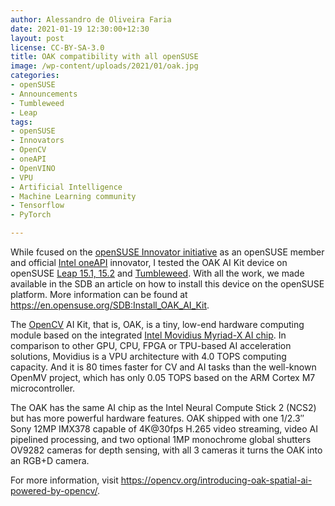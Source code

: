```yaml
---
author: Alessandro de Oliveira Faria
date: 2021-01-19 12:30:00+12:30
layout: post
license: CC-BY-SA-3.0
title: OAK compatibility with all openSUSE
image: /wp-content/uploads/2021/01/oak.jpg
categories:
- openSUSE
- Announcements
- Tumbleweed
- Leap
tags:
- openSUSE
- Innovators
- OpenCV
- oneAPI
- OpenVINO
- VPU
- Artificial Intelligence
- Machine Learning community 
- Tensorflow
- PyTorch 

---
```


While fcused on the [openSUSE Innovator initiative](https://en.opensuse.org/openSUSE:INNOVATORS) as an openSUSE member and official [Intel oneAPI](https://software.intel.com/content/www/us/en/develop/tools/oneapi.html) innovator, I tested the OAK AI Kit device on openSUSE [Leap 15.1, 15.2](https://software.opensuse.org/distributions/leap) and [Tumbleweed](https://software.opensuse.org/distributions/tumbleweed). With all the work, we made available in the SDB an article on how to install this device on the openSUSE platform. More information can be found at <https://en.opensuse.org/SDB:Install_OAK_AI_Kit>.

The [OpenCV](https://software.opensuse.org/package/opencv) AI Kit, that is, OAK, is a tiny, low-end hardware computing module based on the integrated [Intel Movidius Myriad-X AI chip](https://www.intel.com/content/www/us/en/products/processors/movidius-vpu/movidius-myriad-x.html). In comparison to other GPU, CPU, FPGA or TPU-based AI acceleration solutions, Movidius is a VPU architecture with 4.0 TOPS computing capacity. And it is 80 times faster for CV and AI tasks than the well-known OpenMV project, which has only 0.05 TOPS based on the ARM Cortex M7 microcontroller.


The OAK has the same AI chip as the Intel Neural Compute Stick 2 (NCS2) but has more powerful hardware features. OAK shipped with one 1/2.3″ Sony 12MP IMX378 capable of 4K@30fps H.265 video streaming, video AI pipelined processing, and two optional 1MP monochrome global shutters OV9282 cameras for depth sensing, with all 3 cameras it turns the OAK into an RGB+D camera.

For more information, visit <https://opencv.org/introducing-oak-spatial-ai-powered-by-opencv/>.
